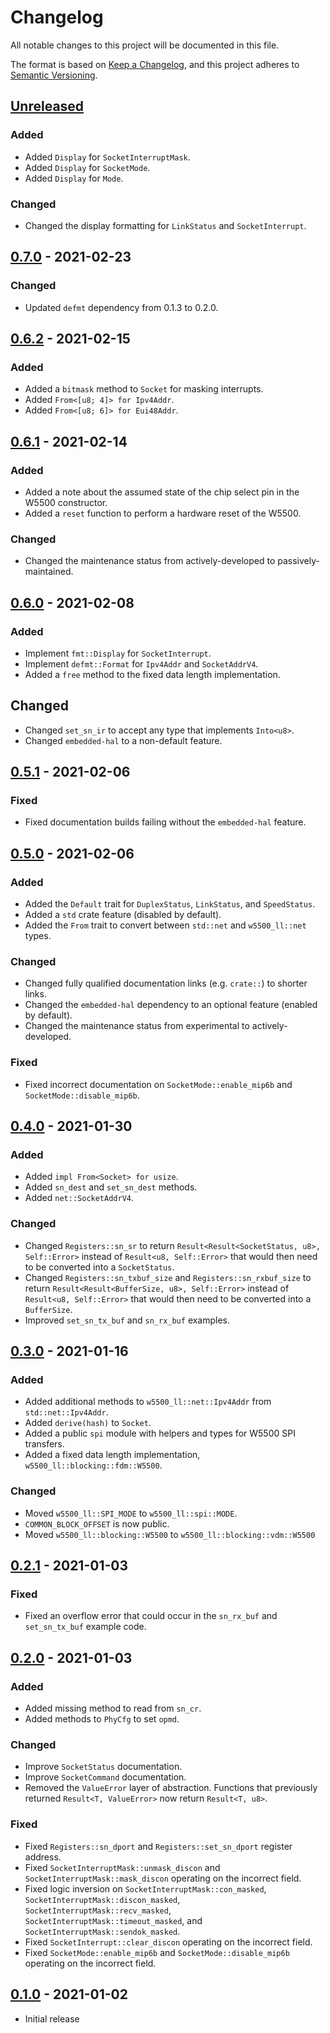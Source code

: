 # Changelog
All notable changes to this project will be documented in this file.

The format is based on [Keep a Changelog](https://keepachangelog.com/en/1.0.0/),
and this project adheres to [Semantic Versioning](https://semver.org/spec/v2.0.0.html).

## [Unreleased]
### Added
- Added `Display` for `SocketInterruptMask`.
- Added `Display` for `SocketMode`.
- Added `Display` for `Mode`.

### Changed
- Changed the display formatting for `LinkStatus` and `SocketInterrupt`.

## [0.7.0] - 2021-02-23
### Changed
- Updated `defmt` dependency from 0.1.3 to 0.2.0.

## [0.6.2] - 2021-02-15
### Added
- Added a `bitmask` method to `Socket` for masking interrupts.
- Added `From<[u8; 4]> for Ipv4Addr`.
- Added `From<[u8; 6]> for Eui48Addr`.

## [0.6.1] - 2021-02-14
### Added
- Added a note about the assumed state of the chip select pin in the W5500 constructor.
- Added a `reset` function to perform a hardware reset of the W5500.

### Changed
- Changed the maintenance status from actively-developed to passively-maintained.

## [0.6.0] - 2021-02-08
### Added
- Implement `fmt::Display` for `SocketInterrupt`.
- Implement `defmt::Format` for `Ipv4Addr` and `SocketAddrV4`.
- Added a `free` method to the fixed data length implementation.

## Changed
- Changed `set_sn_ir` to accept any type that implements `Into<u8>`.
- Changed `embedded-hal` to a non-default feature.

## [0.5.1] - 2021-02-06
### Fixed
- Fixed documentation builds failing without the `embedded-hal` feature.

## [0.5.0] - 2021-02-06
### Added
- Added the `Default` trait for `DuplexStatus`, `LinkStatus`, and `SpeedStatus`.
- Added a `std` crate feature (disabled by default).
- Added the `From` trait to convert between `std::net` and `w5500_ll::net` types.

### Changed
- Changed fully qualified documentation links (e.g. `crate::`) to shorter links.
- Changed the `embedded-hal` dependency to an optional feature (enabled by default).
- Changed the maintenance status from experimental to actively-developed.

### Fixed
- Fixed incorrect documentation on `SocketMode::enable_mip6b` and `SocketMode::disable_mip6b`.

## [0.4.0] - 2021-01-30
### Added
- Added `impl From<Socket> for usize`.
- Added `sn_dest` and `set_sn_dest` methods.
- Added `net::SocketAddrV4`.

### Changed
- Changed `Registers::sn_sr` to return `Result<Result<SocketStatus, u8>, Self::Error>` instead of `Result<u8, Self::Error>` that would then need to be converted into a `SocketStatus`.
- Changed `Registers::sn_txbuf_size` and `Registers::sn_rxbuf_size` to return `Result<Result<BufferSize, u8>, Self::Error>` instead of `Result<u8, Self::Error>` that would then need to be converted into a `BufferSize`.
- Improved `set_sn_tx_buf` and `sn_rx_buf` examples.

## [0.3.0] - 2021-01-16
### Added
- Added additional methods to `w5500_ll::net::Ipv4Addr` from `std::net::Ipv4Addr`.
- Added `derive(hash)` to `Socket`.
- Added a public `spi` module with helpers and types for W5500 SPI transfers.
- Added a fixed data length implementation, `w5500_ll::blocking::fdm::W5500`.

### Changed
- Moved `w5500_ll::SPI_MODE` to `w5500_ll::spi::MODE`.
- `COMMON_BLOCK_OFFSET` is now public.
- Moved `w5500_ll::blocking::W5500` to `w5500_ll::blocking::vdm::W5500`

## [0.2.1] - 2021-01-03
### Fixed
- Fixed an overflow error that could occur in the `sn_rx_buf` and `set_sn_tx_buf` example code.

## [0.2.0] - 2021-01-03
### Added
- Added missing method to read from `sn_cr`.
- Added methods to `PhyCfg` to set `opmd`.

### Changed
- Improve `SocketStatus` documentation.
- Improve `SocketCommand` documentation.
- Removed the `ValueError` layer of abstraction. Functions that previously returned `Result<T, ValueError>` now return `Result<T, u8>`.

### Fixed
- Fixed `Registers::sn_dport` and `Registers::set_sn_dport` register address.
- Fixed `SocketInterruptMask::unmask_discon` and
  `SocketInterruptMask::mask_discon` operating on the incorrect field.
- Fixed logic inversion on `SocketInterruptMask::con_masked`, `SocketInterruptMask::discon_masked`, `SocketInterruptMask::recv_masked`, `SocketInterruptMask::timeout_masked`, and `SocketInterruptMask::sendok_masked`.
- Fixed `SocketInterrupt::clear_discon` operating on the incorrect field.
- Fixed `SocketMode::enable_mip6b` and `SocketMode::disable_mip6b` operating on the incorrect field.

## [0.1.0] - 2021-01-02
- Initial release

[Unreleased]: https://github.com/newAM/w5500-ll-rs/compare/v0.7.0...HEAD
[0.7.0]: https://github.com/newAM/w5500-ll-rs/compare/v0.6.2...v0.7.0
[0.6.2]: https://github.com/newAM/w5500-ll-rs/compare/v0.6.1...v0.6.2
[0.6.1]: https://github.com/newAM/w5500-ll-rs/compare/v0.6.0...v0.6.1
[0.6.0]: https://github.com/newAM/w5500-ll-rs/compare/v0.5.1...v0.6.0
[0.5.1]: https://github.com/newAM/w5500-ll-rs/compare/v0.5.0...v0.5.1
[0.5.0]: https://github.com/newAM/w5500-ll-rs/compare/v0.4.0...v0.5.0
[0.4.0]: https://github.com/newAM/w5500-ll-rs/compare/v0.3.0...v0.4.0
[0.3.0]: https://github.com/newAM/w5500-ll-rs/compare/v0.2.1...v0.3.0
[0.2.1]: https://github.com/newAM/w5500-ll-rs/compare/v0.2.0...v0.2.1
[0.2.0]: https://github.com/newAM/w5500-ll-rs/compare/v0.1.0...v0.2.0
[0.1.0]: https://github.com/newAM/w5500-ll-rs/releases/tag/v0.1.0
